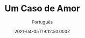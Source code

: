---
id: 'e1e43b01-8cdc-4b60-a622-08417ccd7d80'
type: 'movie' # Filme, Série, Anime
title: "Um Caso de Amor"
synopsis: ["Um jovem escritor tenta impressionar uma garota que conheceu na internet criando um perfil cheio de mentiras. A confusão começa quando ela se apaixona e deseja conhecê-lo pessoalmente.",
]
originalTitle: "A Case of You"
date: '2021-04-05T19:12:50.000Z'
update: '2021-04-05T19:12:50.000Z'
releaseDate: '2013-11-06T03:00:00.000Z'
imdb:
  rating: '5.6' # 8.5
  id: '' # tt0470752
duration: '1h 29 Min'
trailer:
  urls: [
    'RGg8A5yfO_c',
  ]
tags: ['720p', '1080p']
genre: ['Comédia', 'Romance'] #
quality: 'BluRay' # BluRay, WEB-DL, HDTV, WEB-DL4K, WEB-DLe
format: 'Mkv' # MKV, MP4, TS
audio: 'Português, Inglês' # Dublado, Legendado, Dual Audio, Dub & Leg
subtitle: 'Português' # Português, inglês,
size: '876 MB | 1.56 GB' # 4.8 GB
audioQuality: 10
videoQuality: 10
directors: []
#  - name: 'Lana Wachowski'
#    image: ''
#  - name: 'Lilly Wachowski'
#    image: ''
cast: []
#  - name: 'Keanu Reeves'
#    image: ''
#    characterName: 'Neo'
writers: []
#  - name: ''
#    image: ''
maturityRating:
  age: '' # L , 10, 12, 14, 16, 18
  topics: [''] # Violence, Illegal drugs, Inappropriate Language, Legal Drugs, Sexual Content, Extreme Violence
###########################################
download:
  
  - url: 'magnet:?xt=urn:btih:089E33060F4DFB51221E37483AF111986104DCC2&dn=um+caso+de+amor+2016+720p+brrip+dual&tr=udp%3A%2F%2Ftracker.openbittorrent.com%3A80%2Fannounce&tr=udp%3A%2F%2Fglotorrents.pw%3A6969%2Fannounce'
    resolution: '720p' # 720p, 1080p, 4K,
    audio: 'Dual Áudio' # Dublado, Legendado, Dual Audio
    size: '' # 4.8 GB
    quality: '' # BluRay, WEB-DL
    format: '' # MKV
  - url: 'magnet:?xt=urn:btih:A92A090FF07C00A5F3E5F259F20D63F146196137&dn=um+caso+de+amor+2016+1080p+bluray+dual&tr=udp%3A%2F%2Ftracker.openbittorrent.com%3A80%2Fannounce&tr=udp%3A%2F%2Fglotorrents.pw%3A6969%2Fannounce'
    resolution: '1080p' # 720p, 1080p, 4K,
    audio: 'Dual Áudio' # Dublado, Legendado, Dual Audio
    size: '' # 4.8 GB
    quality: '' # BluRay, WEB-DL
    format: '' # MKV
images:
  cover: '/assets/movies/um-caso-de-amor.jpg'
  background: '/assets/movies/'
---